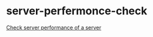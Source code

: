 # server-perfermonce-check
[Check server performance of a server](https://roadmap.sh/projects/server-stats)
